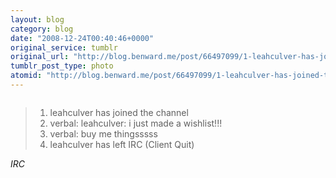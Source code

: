 ```yaml
---
layout: blog
category: blog
date: "2008-12-24T00:40:46+0000"
original_service: tumblr
original_url: "http://blog.benward.me/post/66497099/1-leahculver-has-joined-the-channel-1"
tumblr_post_type: photo
atomid: "http://blog.benward.me/post/66497099/1-leahculver-has-joined-the-channel-1"
---
```

<figure class="photo">
  <img src="http://benward.me/res/tumblr/media/66497099/0.png" alt="">
</figure>

>  1. leahculver has joined the channel
>  1. verbal: leahculver: i just made a wishlist!!!
>  1. verbal: buy me thingsssss
>  1. leahculver has left IRC (Client Quit)

<cite>IRC</cite>